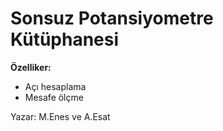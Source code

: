 # Sonsuz Potansiyometre Kütüphanesi
**Özelliker:**
* Açı hesaplama
* Mesafe ölçme

Yazar:
M.Enes ve A.Esat
